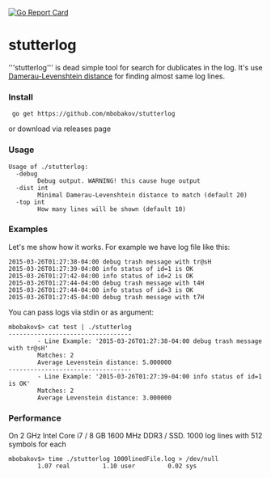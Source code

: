 
[![Go Report Card](https://goreportcard.com/badge/github.com/mbobakov/stutterlog)](https://goreportcard.com/report/github.com/mbobakov/stutterlog)

# stutterlog
'''stutterlog''' is dead simple tool for search for dublicates in the log.
It's use [Damerau-Levenshtein distance](https://en.wikipedia.org/wiki/Damerau–Levenshtein_distance) for finding almost same log lines.

### Install
``` go get https://github.com/mbobakov/stutterlog```

or download via releases page
### Usage
    Usage of ./stutterlog:
      -debug
            Debug output. WARNING! this cause huge output
      -dist int
            Minimal Damerau-Levenshtein distance to match (default 20)
      -top int
            How many lines will be shown (default 10)
### Examples
Let's me show how it works. For example we have log file like this:

    2015-03-26T01:27:38-04:00 debug trash message with tr@sH
    2015-03-26T01:27:39-04:00 info status of id=1 is OK
    2015-03-26T01:27:42-04:00 info status of id=2 is OK
    2015-03-26T01:27:44-04:00 debug trash message with t4H
    2015-03-26T01:27:44-04:00 info status of id=3 is OK
    2015-03-26T01:27:45-04:00 debug trash message with t7H

You can pass logs via stdin or as argument:

    mbobakov$> cat test | ./stutterlog
    ----------------------------------
            - Line Example: '2015-03-26T01:27:38-04:00 debug trash message with tr@sH'
            Matches: 2
            Average Levenstein distance: 5.000000
    ----------------------------------
            - Line Example: '2015-03-26T01:27:39-04:00 info status of id=1 is OK'
            Matches: 2
            Average Levenstein distance: 3.000000

### Performance
On 2 GHz Intel Core i7 / 8 GB 1600 MHz DDR3 / SSD. 1000 log lines with 512 symbols for each

    mbobakov$> time ./stutterlog 1000linedFile.log > /dev/null
            1.07 real         1.10 user         0.02 sys
